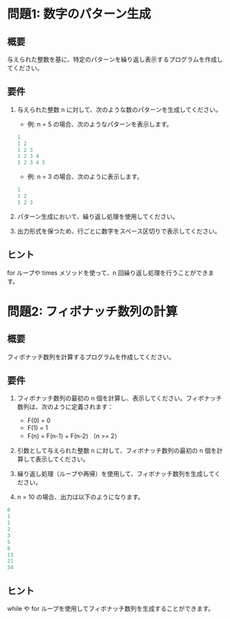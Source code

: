 # 問題1: 数字のパターン生成
## 概要
与えられた整数を基に、特定のパターンを繰り返し表示するプログラムを作成してください。

## 要件
1. 与えられた整数 n に対して、次のような数のパターンを生成してください。

    * 例: n = 5 の場合、次のようなパターンを表示します。
    ```ruby
    1
    1 2
    1 2 3
    1 2 3 4
    1 2 3 4 5
    ```

    * 例: n = 3 の場合、次のように表示します。

    ```ruby
    1
    1 2
    1 2 3
    ```
2. パターン生成において、繰り返し処理を使用してください。

3. 出力形式を保つため、行ごとに数字をスペース区切りで表示してください。

## ヒント
for ループや times メソッドを使って、n 回繰り返し処理を行うことができます。

# 問題2: フィボナッチ数列の計算
## 概要
フィボナッチ数列を計算するプログラムを作成してください。

## 要件
1. フィボナッチ数列の最初の n 個を計算し、表示してください。フィボナッチ数列は、次のように定義されます：

    * F(0) = 0
    * F(1) = 1
    * F(n) = F(n-1) + F(n-2) （n >= 2）
2. 引数として与えられた整数 n に対して、フィボナッチ数列の最初の n 個を計算して表示してください。

3. 繰り返し処理（ループや再帰）を使用して、フィボナッチ数列を生成してください。

4. n = 10 の場合、出力は以下のようになります。
```ruby
0
1
1
2
3
5
8
13
21
34
```
## ヒント
while や for ループを使用してフィボナッチ数列を生成することができます。